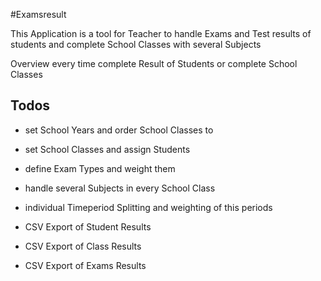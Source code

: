 #Examsresult

This Application is a tool for Teacher to handle Exams and Test results 
of students and complete School Classes with several Subjects

Overview every time complete Result of Students or complete School Classes

## Todos
* set School Years and order School Classes to
* set School Classes and assign Students
* define Exam Types and weight them
* handle several Subjects in every School Class

* individual Timeperiod Splitting and weighting of this periods

* CSV Export of Student Results
* CSV Export of Class Results
* CSV Export of Exams Results
